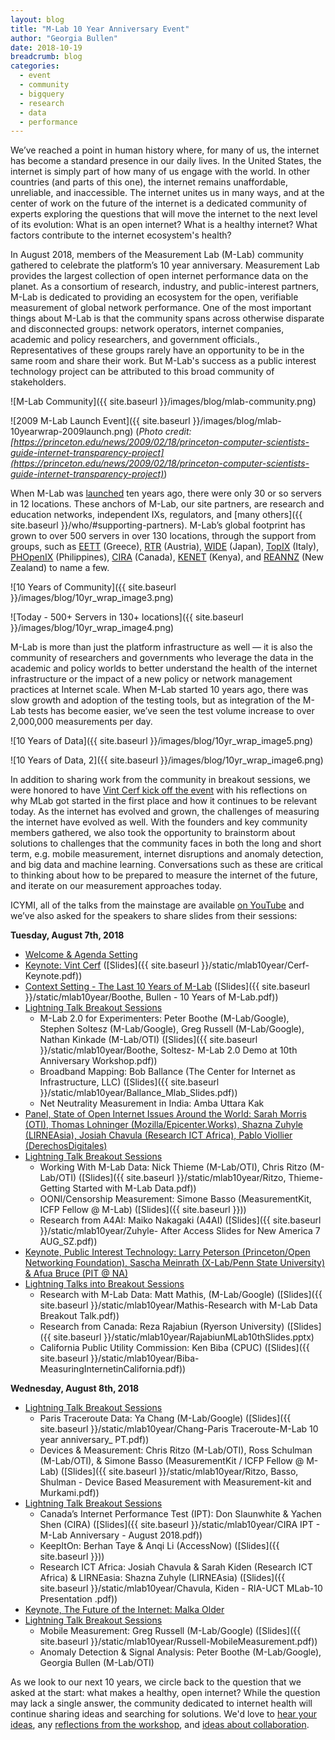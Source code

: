 ```yaml
---
layout: blog
title: "M-Lab 10 Year Anniversary Event"
author: "Georgia Bullen"
date: 2018-10-19
breadcrumb: blog
categories:
  - event
  - community
  - bigquery
  - research
  - data
  - performance
---
```


We’ve reached a point in human history where, for many of us, the internet has become a standard presence in our daily lives. In the United States, the internet is simply part of how many of us engage with the world. In other countries (and parts of this one), the internet remains unaffordable, unreliable, and inaccessible. The internet unites us in many ways, and at the center of work on the future of the internet is a dedicated community of experts exploring the questions that will move the internet to the next level of its evolution: What is an open internet? What is a healthy internet? What factors contribute to the internet ecosystem's health?<!--more-->

In August 2018, members of the Measurement Lab (M-Lab) community gathered to celebrate the platform’s 10 year anniversary. Measurement Lab provides the largest collection of open internet performance data on the planet. As a consortium of research, industry, and public-interest partners, M-Lab is dedicated to providing an ecosystem for the open, verifiable measurement of global network performance. One of the most important things about M-Lab is that the community spans across otherwise disparate and disconnected groups: network operators, internet companies, academic and policy researchers, and government officials., Representatives of these groups rarely have an opportunity to be in the same room and share their work. But M-Lab's success as a public interest technology project can be attributed to this broad community of stakeholders.

![M-Lab Community]({{ site.baseurl }}/images/blog/mlab-community.png)

![2009 M-Lab Launch Event]({{ site.baseurl }}/images/blog/mlab-10yearwrap-2009launch.png)
(_Photo credit: [https://princeton.edu/news/2009/02/18/princeton-computer-scientists-guide-internet-transparency-project](https://princeton.edu/news/2009/02/18/princeton-computer-scientists-guide-internet-transparency-project)_)

When M-Lab was [launched](https://www.princeton.edu/news/2009/02/18/princeton-computer-scientists-guide-internet-transparency-project) ten years ago, there were only 30 or so servers in 12 locations. These anchors of M-Lab, our site partners, are research and education networks, independent IXs, regulators, and [many others]({{ site.baseurl }}/who/#supporting-partners). M-Lab’s global footprint has grown to over 500 servers in over 130 locations, through the support from groups, such as [EETT](https://www.eett.gr/) (Greece), [RTR](https://www.rtr.at/en/rtr/RTRGmbH) (Austria), [WIDE](http://www.wide.ad.jp/) (Japan), [TopIX](https://www.top-ix.org/en/home-eng/) (Italy), [PHOpenIX](http://phopenix.net/) (Philippines), [CIRA](https://cira.ca/) (Canada), [KENET](https://www.kenet.or.ke/) (Kenya), and [REANNZ](https://reannz.co.nz/) (New Zealand) to name a few.

![10 Years of Community]({{ site.baseurl }}/images/blog/10yr_wrap_image3.png)

![Today - 500+ Servers in 130+ locations]({{ site.baseurl }}/images/blog/10yr_wrap_image4.png)

M-Lab is more than just the platform infrastructure as well — it is also the community of researchers and governments who leverage the data in the academic and policy worlds to better understand the health of the internet infrastructure or the impact of a new policy or network management practices at Internet scale. When M-Lab started 10 years ago, there was slow growth and adoption of the testing tools, but as integration of the M-Lab tests has become easier, we’ve seen the test volume increase to over 2,000,000 measurements per day.

![10 Years of Data]({{ site.baseurl }}/images/blog/10yr_wrap_image5.png)

![10 Years of Data, 2]({{ site.baseurl }}/images/blog/10yr_wrap_image6.png)

In addition to sharing work from the community in breakout sessions, we were honored to have [Vint Cerf kick off the event](https://www.youtube.com/watch?v=54sDgVl0nOU&index=2&list=PLNoVefpaPtVPjkE1g_QGvHdxEz5TOXE0i) with his reflections on why MLab got started in the first place and how it continues to be relevant today. As the internet has evolved and grown, the challenges of measuring the internet have evolved as well. With the founders and key community members gathered, we also took the opportunity to brainstorm about solutions to challenges that the community faces in both the long and short term, e.g. mobile measurement, internet disruptions and anomaly detection, and big data and machine learning. Conversations such as these are critical to thinking about how to be prepared to measure the internet of the future, and iterate on our measurement approaches today.

ICYMI, all of the talks from the mainstage are available [on YouTube](https://www.youtube.com/watch?v=xrf0rU8o4e8&list=PLNoVefpaPtVPjkE1g_QGvHdxEz5TOXE0i) and we’ve also asked for the speakers to share slides from their sessions:

**Tuesday, August 7th, 2018**

* [Welcome & Agenda Setting](https://www.youtube.com/watch?v=xrf0rU8o4e8&list=PLNoVefpaPtVPjkE1g_QGvHdxEz5TOXE0i&index=1)
* [Keynote: Vint Cerf](https://www.youtube.com/watch?v=54sDgVl0nOU&list=PLNoVefpaPtVPjkE1g_QGvHdxEz5TOXE0i&index=2) ([Slides]({{ site.baseurl }}/static/mlab10year/Cerf-Keynote.pdf))
* [Context Setting - The Last 10 Years of M-Lab](https://www.youtube.com/watch?v=e8Lhy4TABW4&index=3&list=PLNoVefpaPtVPjkE1g_QGvHdxEz5TOXE0i) ([Slides]({{ site.baseurl }}/static/mlab10year/Boothe, Bullen - 10 Years of M-Lab.pdf))
* [Lightning Talk Breakout Sessions](https://www.youtube.com/watch?v=e8Lhy4TABW4&index=3&list=PLNoVefpaPtVPjkE1g_QGvHdxEz5TOXE0i)
  * M-Lab 2.0 for Experimenters: Peter Boothe (M-Lab/Google), Stephen Soltesz (M-Lab/Google), Greg Russell (M-Lab/Google), Nathan Kinkade (M-Lab/OTI) ([Slides]({{ site.baseurl }}/static/mlab10year/Boothe, Soltesz- M-Lab 2.0 Demo at 10th Anniversary Workshop.pdf))
  * Broadband Mapping:  Bob Ballance (The Center for Internet as Infrastructure, LLC) ([Slides]({{ site.baseurl }}/static/mlab10year/Ballance_Mlab_Slides.pdf))
  * Net Neutrality Measurement in India: Amba Uttara Kak
* [Panel, State of Open Internet Issues Around the World: Sarah Morris (OTI), Thomas Lohninger (Mozilla/Epicenter.Works), Shazna Zuhyle (LIRNEAsia), Josiah Chavula (Research ICT Africa), Pablo Viollier (DerechosDigitales)](https://www.youtube.com/watch?v=2UdPVaryk-E&list=PLNoVefpaPtVPjkE1g_QGvHdxEz5TOXE0i&index=4)
* [Lightning Talk Breakout Sessions](https://www.youtube.com/watch?v=SB7vet4MVVY&list=PLNoVefpaPtVPjkE1g_QGvHdxEz5TOXE0i&index=5)
  * Working With M-Lab Data: Nick Thieme (M-Lab/OTI), Chris Ritzo (M-Lab/OTI) ([Slides]({{ site.baseurl }}/static/mlab10year/Ritzo, Thieme- Getting Started with M-Lab Data.pdf))
  * OONI/Censorship Measurement: Simone Basso (MeasurementKit, ICFP Fellow @ M-Lab) ([Slides]({{ site.baseurl }}))
  * Research from A4AI: Maiko Nakagaki (A4AI) ([Slides]({{ site.baseurl }}/static/mlab10year/Zuhyle- After Access Slides for New America 7 AUG_SZ.pdf))
* [Keynote, Public Interest Technology: Larry Peterson (Princeton/Open Networking Foundation), Sascha Meinrath (X-Lab/Penn State University) & Afua Bruce (PIT @ NA)](https://www.youtube.com/watch?v=2QvvTHvC6lI&index=6&list=PLNoVefpaPtVPjkE1g_QGvHdxEz5TOXE0i)
* [Lightning Talks into Breakout Sessions](https://www.youtube.com/watch?v=llKblOmVQjs&index=7&list=PLNoVefpaPtVPjkE1g_QGvHdxEz5TOXE0i)
  * Research with M-Lab Data: Matt Mathis, (M-Lab/Google) ([Slides]({{ site.baseurl }}/static/mlab10year/Mathis-Research with M-Lab Data Breakout Talk.pdf))
  * Research from Canada:  Reza Rajabiun (Ryerson University) ([Slides]({{ site.baseurl }}/static/mlab10year/RajabiunMLab10thSlides.pptx)
  * California Public Utility Commission: Ken Biba (CPUC) ([Slides]({{ site.baseurl }}/static/mlab10year/Biba-MeasuringInternetinCalifornia.pdf))

**Wednesday, August 8th, 2018**

* [Lightning Talk Breakout Sessions](https://www.youtube.com/watch?v=oc20zZt2pb4&list=PLNoVefpaPtVPjkE1g_QGvHdxEz5TOXE0i&index=8)
  * Paris Traceroute Data: Ya Chang (M-Lab/Google) ([Slides]({{ site.baseurl }}/static/mlab10year/Chang-Paris Traceroute-M-Lab 10 year anniversary_ PT.pdf))
  * Devices & Measurement: Chris Ritzo (M-Lab/OTI), Ross Schulman (M-Lab/OTI), & Simone Basso (MeasurementKit / ICFP Fellow @ M-Lab) ([Slides]({{ site.baseurl }}/static/mlab10year/Ritzo, Basso, Shulman - Device Based Measurement with Measurement-kit and Murkami.pdf))
* [Lightning Talk Breakout Sessions](https://www.youtube.com/watch?v=MRoXoLvPAJM&list=PLNoVefpaPtVPjkE1g_QGvHdxEz5TOXE0i&index=9)
  * Canada’s Internet Performance Test (IPT): Don Slaunwhite & Yachen Shen (CIRA) ([Slides]({{ site.baseurl }}/static/mlab10year/CIRA IPT - M-Lab Anniversary - August 2018.pdf))
  * KeepItOn: Berhan Taye & Anqi Li (AccessNow) ([Slides]({{ site.baseurl }}))
  * Research ICT Africa: Josiah Chavula & Sarah Kiden (Research ICT Africa) & LIRNEasia: Shazna Zuhyle (LIRNEAsia) ([Slides]({{ site.baseurl }}/static/mlab10year/Chavula, Kiden - RIA-UCT MLab-10 Presentation .pdf))
* [Keynote, The Future of the Internet: Malka Older](https://www.youtube.com/watch?v=4swaTiJ-kvA&list=PLNoVefpaPtVPjkE1g_QGvHdxEz5TOXE0i&index=10)
* [Lightning Talk Breakout Sessions](https://www.youtube.com/watch?v=dS77PuH6hnA&index=12&list=PLNoVefpaPtVPjkE1g_QGvHdxEz5TOXE0i)
  * Mobile Measurement: Greg Russell (M-Lab/Google) ([Slides]({{ site.baseurl }}/static/mlab10year/Russell-MobileMeasurement.pdf))
  * Anomaly Detection & Signal Analysis: Peter Boothe (M-Lab/Google), Georgia Bullen (M-Lab/OTI)

As we look to our next 10 years, we circle back to the question that we asked at the start: what makes a healthy, open internet? While the question may lack a single answer, the community dedicated to internet health will continue sharing ideas and searching for solutions.  We'd love to [hear your ideas](mailto:workshop+10year@measurementlab.net), any [reflections from the workshop](https://docs.google.com/forms/d/e/1FAIpQLSc9UPkJNlaiMuXMFtcIF7HRclf4WEeIfQ342wDJRV5Aq7-LrA/viewform), and [ideas about collaboration](mailto:contact@measurementlab.net).